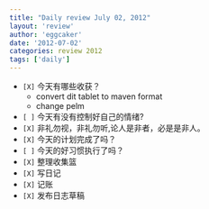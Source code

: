 ```yaml
---
title: "Daily review July 02, 2012" 
layout: 'review'
author: 'eggcaker'
date: '2012-07-02'
categories: review 2012
tags: ['daily']
---
```



  * `[X]` 今天有哪些收获？ 
    * convert dit tablet to maven format 
    * change pelm 
  * `[ ]` 今天有没有控制好自己的情绪? 
  * `[X]` 非礼勿视，非礼勿听,论人是非者，必是是非人。 
  * `[X]` 今天的计划完成了吗？ 
  * `[ ]` 今天的好习惯执行了吗？ 
  * `[X]` 整理收集篮 
  * `[X]` 写日记 
  * `[X]` 记账 
  * `[X]` 发布日志草稿 

